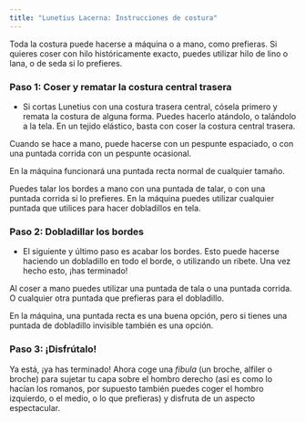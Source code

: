 ```yaml
---
title: "Lunetius Lacerna: Instrucciones de costura"
---
```


<Note>

Toda la costura puede hacerse a máquina o a mano, como prefieras. Si quieres coser con hilo históricamente exacto, puedes utilizar hilo de lino o lana, o de seda si lo prefieres.

</Note>

### Paso 1: Coser y rematar la costura central trasera

- Si cortas Lunetius con una costura trasera central, cósela primero y remata la costura de alguna forma. Puedes hacerlo atándolo, o talándolo a la tela. En un tejido elástico, basta con coser la costura central trasera.

<Tip>

Cuando se hace a mano, puede hacerse con un pespunte espaciado, o con una puntada corrida con un pespunte ocasional.

En la máquina funcionará una puntada recta normal de cualquier tamaño.

Puedes talar los bordes a mano con una puntada de talar, o con una puntada corrida si lo prefieres. En la máquina puedes utilizar cualquier puntada que utilices para hacer dobladillos en tela.

</Tip>

### Paso 2: Dobladillar los bordes

- El siguiente y último paso es acabar los bordes. Esto puede hacerse haciendo un dobladillo en todo el borde, o utilizando un ribete. Una vez hecho esto, ¡has terminado!

<Tip>

Al coser a mano puedes utilizar una puntada de tala o una puntada corrida. O cualquier otra puntada que prefieras para el dobladillo.

En la máquina, una puntada recta es una buena opción, pero si tienes una puntada de dobladillo invisible también es una opción.

</Tip>

### Paso 3: ¡Disfrútalo!

Ya está, ¡ya has terminado! Ahora coge una _fíbula_ (un broche, alfiler o broche) para sujetar tu capa sobre el hombro derecho (así es como lo hacían los romanos, por supuesto también puedes coger el hombro izquierdo, o el medio, o lo que prefieras) y disfruta de un aspecto espectacular.
